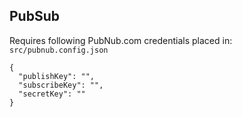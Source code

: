 ## PubSub

Requires following PubNub.com credentials placed in: `src/pubnub.config.json`

```
{
  "publishKey": "",
  "subscribeKey": "",
  "secretKey": ""
}
```

